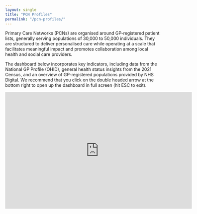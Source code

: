 ```yaml
---
layout: single
title: "PCN Profiles"
permalink: "/pcn-profiles/"
---
```


Primary Care Networks (PCNs) are organised around GP-registered patient lists, generally serving populations of 30,000 to 50,000 individuals. They are structured to deliver personalised care while operating at a scale that facilitates meaningful impact and promotes collaboration among local health and social care providers.

The dashboard below incorporates key indicators, including data from the National GP Profile (OHID), general health status insights from the 2021 Census, and an overview of GP-registered populations provided by NHS Digital. We recommend that you click on the double headed arrow at the bottom right to open up the dashboard in full screen (hit ESC to exit). 

<iframe title="PCN profiles_v1" width="600" height="373.5" src="https://app.powerbi.com/view?r=eyJrIjoiYWQzNzQ2YTctYTQyOC00MjA3LWI3OTEtMGJjODI5YWNkYzNmIiwidCI6IjI1N2ZkYWRjLTVjMGMtNGRmYS05NzdlLTkzODZkZmQ3MmQyMiJ9" frameborder="0" allowFullScreen="true"></iframe>
